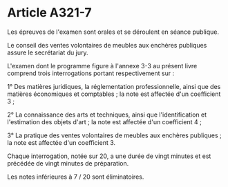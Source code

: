 # Article A321-7

Les épreuves de l'examen sont orales et se déroulent en séance publique.

Le conseil des ventes volontaires de meubles aux enchères publiques assure le secrétariat du jury.

L'examen dont le programme figure à l'annexe 3-3 au présent livre comprend trois interrogations portant respectivement sur :

1° Des matières juridiques, la réglementation professionnelle, ainsi que des matières économiques et comptables ; la note est affectée d'un coefficient 3 ;

2° La connaissance des arts et techniques, ainsi que l'identification et l'estimation des objets d'art ; la note est affectée d'un coefficient 4 ;

3° La pratique des ventes volontaires de meubles aux enchères publiques ; la note est affectée d'un coefficient 3.

Chaque interrogation, notée sur 20, a une durée de vingt minutes et est précédée de vingt minutes de préparation.

Les notes inférieures à 7 / 20 sont éliminatoires.
